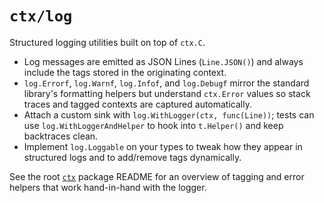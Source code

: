 # `ctx/log`

Structured logging utilities built on top of `ctx.C`.

* Log messages are emitted as JSON Lines (`Line.JSON()`) and always include the
  tags stored in the originating context.
* `log.Errorf`, `log.Warnf`, `log.Infof`, and `log.Debugf` mirror the standard
  library's formatting helpers but understand `ctx.Error` values so stack traces
  and tagged contexts are captured automatically.
* Attach a custom sink with `log.WithLogger(ctx, func(Line))`; tests can use
  `log.WithLoggerAndHelper` to hook into `t.Helper()` and keep backtraces clean.
* Implement `log.Loggable` on your types to tweak how they appear in structured
  logs and to add/remove tags dynamically.

See the root [`ctx`](../) package README for an overview of tagging and error
helpers that work hand-in-hand with the logger.
